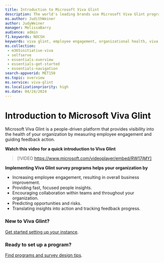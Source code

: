 ```yaml
---
title: Introduction to Microsoft Viva Glint 
description: The world's leading brands use Microsoft Viva Glint programs to increase employee engagement, develop their people and culture, and improve business results. 
ms.author: JudithWeiner
author: JudyWeiner
manager: MelissaBarry
audience: admin
f1.keywords: NOCSH
keywords: viva glint, employee engagement, organizational health, viva glint history
ms.collection: 
 - m365initiative-viva
 - selfserve
 - essentials-overview
 - essentials-get-started
 - essentials-navigation
search-appverid: MET150
ms.topic: overview
ms.service: viva-glint
ms.localizationpriority: high
ms.date: 04/24/2024
---
```


# Introduction to Microsoft Viva Glint

Microsoft Viva Glint is a people-driven platform that provides visibility into the health of your organization by measuring employee engagement and guiding feedback action. 

**Watch this video for a quick introduction to Viva Glint**

> [!VIDEO https://www.microsoft.com/videoplayer/embed/RW17jMY]

**Implementing Viva Glint survey programs helps your organization by**

- Increasing employee engagement, resulting in overall business improvement.
- Providing fast, focused people insights.
- Encouraging collaboration within teams and throughout your organization.
- Predicting opportunities and risks.
- Translating insights into action and tracking feedback progress.

### New to Viva Glint?
[Get started setting up your instance](../../viva/glint/start/brochure-summary.md).

### Ready to set up a program? 
[Find programs and survey design tips](https://go.microsoft.com/fwlink/?linkid=2268788).

      
     

